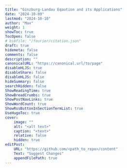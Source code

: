```yaml
---
title: "Ginzburg-Landau Eqaution and its Applications"
date: "2024-10-09"
lastmod: "2024-10-10"
author: "Max"
weight: 1
showToc: true
TocOpen: false
# bibfile: "/fourier/citation.json"
draft: true
hidemeta: false
comments: false
description: ""
canonicalURL: "https://canonical.url/to/page"
disableHLJS: true
disableShare: false
disableHLJS: false
hideSummary: false
searchHidden: false
ShowReadingTime: true
ShowBreadCrumbs: true
ShowPostNavLinks: true
ShowWordCount: true
ShowRssButtonInSectionTermList: true
UseHugoToc: true
cover:
    image: ""
    alt: "<alt text>"
    caption: "<text>"
    relative: false
    hidden: true 
editPost:
    URL: "https://github.com/<path_to_repo>/content"
    Text: "Suggest Changes"
    appendFilePath: true
---
```



